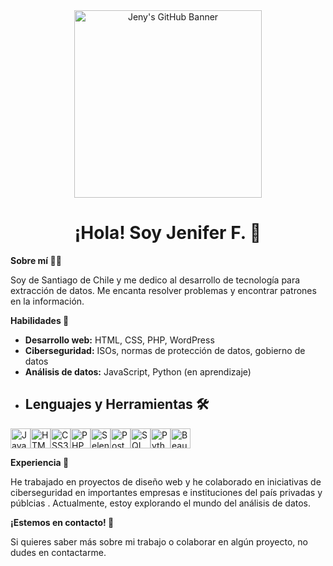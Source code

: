 <div align="center">
  <img src="https://www.dongee.com/tutoriales/content/images/2023/01/image-70.png" alt="Jeny's GitHub Banner" height="300">
  <br>
  <h1>¡Hola! Soy Jenifer F. 👋</h1>
</div>

**Sobre mí 👩‍💻**

Soy de Santiago de Chile  y me dedico al desarrollo de tecnología para extracción de datos. Me encanta resolver problemas y encontrar patrones en la información.

**Habilidades 🚀**

* **Desarrollo web:** HTML, CSS, PHP, WordPress
* **Ciberseguridad:** ISOs, normas de protección de datos, gobierno de datos
* **Análisis de datos:** JavaScript, Python (en aprendizaje)
* ## Lenguajes y Herramientas 🛠️

<div style="display: flex; align-items: center;">
  <img src="https://simpleicons.org/icons/javascript.svg" alt="JavaScript" width="32" height="32">
  <img src="https://simpleicons.org/icons/html5.svg" alt="HTML5" width="32" height="32">
  <img src="https://simpleicons.org/icons/css3.svg" alt="CSS3" width="32" height="32">
  <img src="https://simpleicons.org/icons/php.svg" alt="PHP" width="32" height="32">
  <img src="https://simpleicons.org/icons/selenium.svg" alt="Selenium" width="32" height="32">
  <img src="https://simpleicons.org/icons/postgresql.svg" alt="PostgreSQL" width="32" height="32">
  <img src="https://simpleicons.org/icons/oracle.svg" alt="SQL Developer" width="32" height="32">  
  <img src="https://simpleicons.org/icons/python.svg" alt="Python" width="32" height="32">
  <img src="https://simpleicons.org/icons/beautifulsoup.svg" alt="BeautifulSoup4" width="32" height="32">
</div>



**Experiencia 💼**

He trabajado en proyectos de diseño web y he colaborado en iniciativas de ciberseguridad en importantes empresas e instituciones del país privadas y públcias . Actualmente, estoy explorando el mundo del análisis de datos.

**¡Estemos en contacto! 🤝**

Si quieres saber más sobre mi trabajo o colaborar en algún proyecto, no dudes en contactarme.
